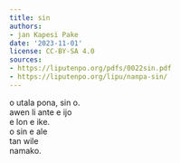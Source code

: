 ```yaml
---
title: sin
authors:
- jan Kapesi Pake
date: '2023-11-01'
license: CC-BY-SA 4.0
sources:
- https://liputenpo.org/pdfs/0022sin.pdf
- https://liputenpo.org/lipu/nanpa-sin/
---
```


o utala pona, sin o.  
awen li ante e ijo  
e lon e ike.  
o sin e ale  
tan wile  
namako.